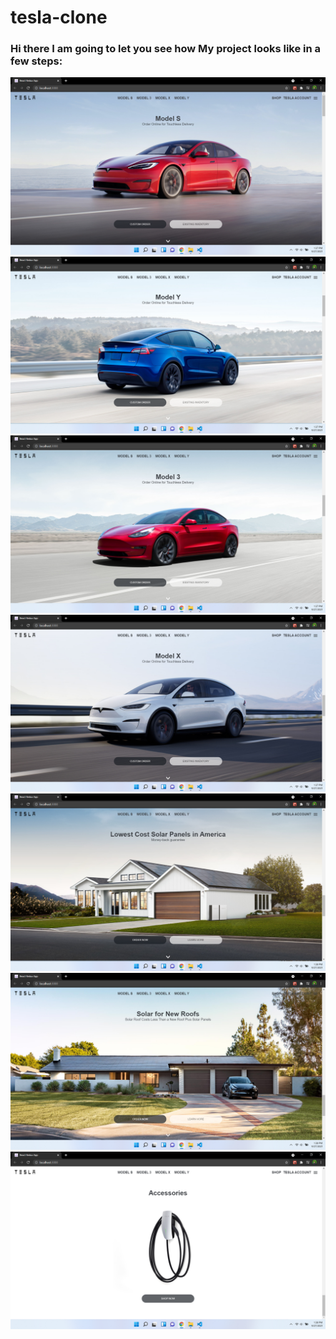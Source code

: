 # tesla-clone
### Hi there I am going to let you see how My project looks like in a few steps:


<img src="tesla-clone/public/websiteImagesForReadMe/homeRedCar.png" />
<img src="tesla-clone/public/websiteImagesForReadMe/blueCar.png" />
<img src="tesla-clone/public/websiteImagesForReadMe/redCarSecond.png" />
<img src="tesla-clone/public/websiteImagesForReadMe/whiteCar.png" />
<img src="tesla-clone/public/websiteImagesForReadMe/solarPanels.png" />
<img src="tesla-clone/public/websiteImagesForReadMe/solarPanelsSecond.png" />
<img src="tesla-clone/public/websiteImagesForReadMe/accessories.png" />
